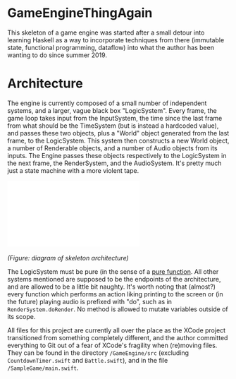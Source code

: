 # GameEngineThingAgain

This skeleton of a game engine was started after a small detour into learning Haskell as a way to incorporate techniques from there (immutable state, functional programming, dataflow) into what the author has been wanting to do since summer 2019.

# Architecture

The engine is currently composed of a small number of independent systems, and a larger, vague black box "LogicSystem". Every frame, the game loop takes input from the InputSystem, the time since the last frame from what should be the TimeSystem (but is instead a hardcoded value), and passes these two objects, plus a "World" object generated from the last frame, to the LogicSystem. This system then constructs a new World object, a number of Renderable objects, and a number of Audio objects from its inputs. The Engine passes these objects respectively to the LogicSystem in the next frame, the RenderSystem, and the AudioSystem. It's pretty much just a state machine with a more violent tape. 

![Skeleton architecture](/GameEngine/docs/architecturediagram.pdf)

*(Figure: diagram of skeleton architecture)*

The LogicSystem must be pure (in the sense of a [pure function](https://en.wikipedia.org/wiki/Pure_function). All other systems mentioned are supposed to be the endpoints of the architecture, and are allowed to be a little bit naughty. It's worth noting that (almost?) every function which performs an action liking printing to the screen or (in the future) playing audio is prefixed with "do", such as in `RenderSystem.doRender`. No method is allowed to mutate variables outside of its scope.

All files for this project are currently all over the place as the XCode project transitioned from something completely different, and the author committed everything to Git out of a fear of XCode's fragility when (re)moving files. They can be found in the directory `/GameEngine/src` (excluding `CountdownTimer.swift` and `Battle.swift`), and in the file `/SampleGame/main.swift`.
